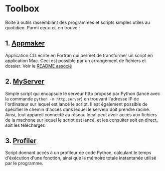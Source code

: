 # Toolbox

Boîte à outils rassemblant des programmes et scripts simples utiles au quotidien. Parmi ceux-ci, on trouve :

## 1. [Appmaker](/appmaker)

Application CLI écrite en Fortran qui permet de transformer un script en application Mac. Ceci est possible par un arrangement de fichiers et dossier. Voir le [README associé](/appmaker/README.md)

## 2. [MyServer](/myserver)

Simple script qui encapsule le serveur http proposé par Python (lancé avec la commande `python -m http.server`) en trouvant l'adresse IP de l'ordinateur sur lequel est lancé le script. Il est également possible
de spécifier le chemin d'accès dans lequel le serveur doit prendre racine. Ainsi, tout appareil connecté au réseau local peut avoir accès aux fichiers de la machone sur lequel le script est lancé, et les consulter soit en direct, soit les
télécharger.

## 3. [Profiler](/profiler)

Script donnant accès à un profileur de code Python, calculant le temps d'éxécution d'une fonction, ainsi que la mémoire totale instantanée utilisé par le programme.
